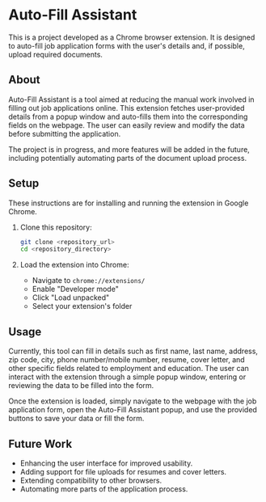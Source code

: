 # Auto-Fill Assistant

This is a project developed as a Chrome browser extension. It is designed to auto-fill job application forms with the user's details and, if possible, upload required documents.

## About

Auto-Fill Assistant is a tool aimed at reducing the manual work involved in filling out job applications online. This extension fetches user-provided details from a popup window and auto-fills them into the corresponding fields on the webpage. The user can easily review and modify the data before submitting the application.

The project is in progress, and more features will be added in the future, including potentially automating parts of the document upload process.

## Setup

These instructions are for installing and running the extension in Google Chrome.

1. Clone this repository:

    ```bash
    git clone <repository_url>
    cd <repository_directory>
    ```

2. Load the extension into Chrome:

   - Navigate to `chrome://extensions/`
   - Enable "Developer mode"
   - Click "Load unpacked"
   - Select your extension's folder

## Usage

Currently, this tool can fill in details such as first name, last name, address, zip code, city, phone number/mobile number, resume, cover letter, and other specific fields related to employment and education. The user can interact with the extension through a simple popup window, entering or reviewing the data to be filled into the form.

Once the extension is loaded, simply navigate to the webpage with the job application form, open the Auto-Fill Assistant popup, and use the provided buttons to save your data or fill the form.

## Future Work

- Enhancing the user interface for improved usability.
- Adding support for file uploads for resumes and cover letters.
- Extending compatibility to other browsers.
- Automating more parts of the application process.

